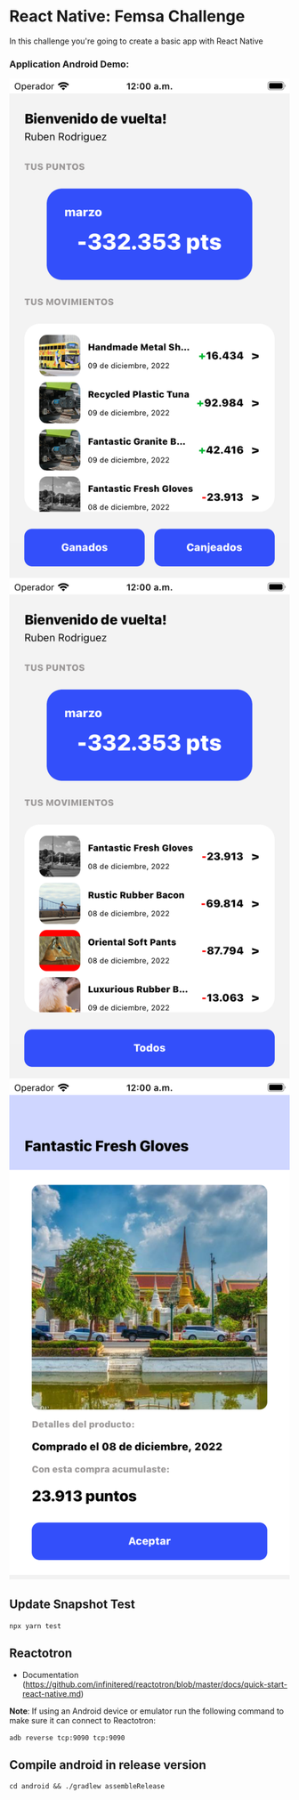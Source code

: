 # React Native: Femsa Challenge

In this challenge you're going to create a basic app with React Native


### Application Android Demo:


![Alt text](/screenshot/screensht1.png?raw=true "screensht1")
![Alt text](/screenshot/screensht2.png?raw=true "screensht2")
![Alt text](/screenshot/screensht3.png?raw=true "screensht3")

## Update Snapshot Test

```
npx yarn test
```

## Reactotron

- Documentation (https://github.com/infinitered/reactotron/blob/master/docs/quick-start-react-native.md)

**Note**: If using an Android device or emulator run the following command to make sure it can connect to Reactotron:

```
adb reverse tcp:9090 tcp:9090
```

## Compile android in release version

```
cd android && ./gradlew assembleRelease
```